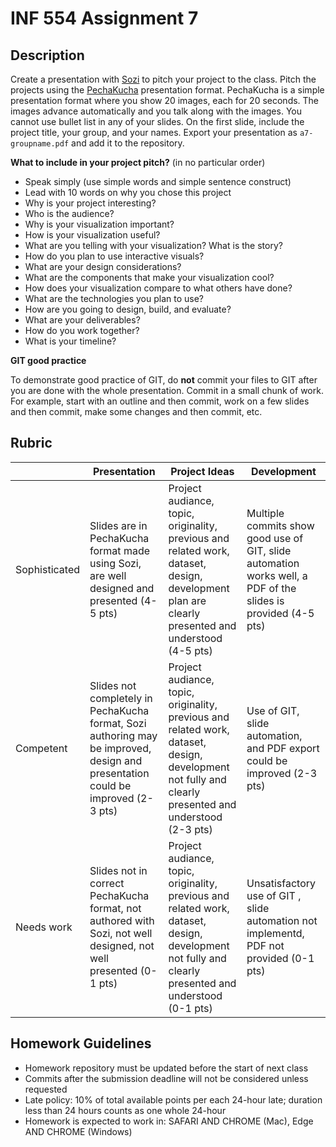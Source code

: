# INF 554 Assignment 7

## Description 
Create a presentation with [Sozi](http://sozi.baierouge.fr) to pitch your project to the class. Pitch the projects using the [PechaKucha](http://www.pechakucha.org) presentation format. PechaKucha is a simple presentation format where you show 20 images, each for 20 seconds. The images advance automatically and you talk along with the images. You cannot use bullet list in any of your slides. On the first slide, include the project title, your group, and your names. Export your presentation as `a7-groupname.pdf` and add it to the repository.

__What to include in your project pitch?__ (in no particular order)

- Speak simply (use simple words and simple sentence construct)
- Lead with 10 words on why you chose this project
- Why is your project interesting?
- Who is the audience?
- Why is your visualization important?
- How is your visualization useful?
- What are you telling with your visualization? What is the story?
- How do you plan to use interactive visuals?
- What are your design considerations?
- What are the components that make your visualization cool?
- How does your visualization compare to what others have done?
- What are the technologies you plan to use?
- How are you going to design, build, and evaluate?
- What are your deliverables?
- How do you work together?
- What is your timeline?

__GIT good practice__

To demonstrate good practice of GIT, do **not** commit your files to GIT after you are done with the whole presentation. Commit in a small chunk of work. For example, start with an outline and then commit, work on a few slides and then commit, make some changes and then commit, etc.

## Rubric

| 	            | Presentation | Project Ideas | Development |
| ------------- | ------------ | ------------- | ----------- |
| Sophisticated	| Slides are in PechaKucha format made using Sozi, are well designed and presented (4-5 pts)| Project audiance, topic, originality, previous and related work, dataset, design, development plan are clearly presented and understood (4-5 pts) | Multiple commits show good use of GIT, slide automation works well, a PDF of the slides is provided (4-5 pts) |
| Competent	    | Slides not completely in PechaKucha format, Sozi authoring may be improved, design and presentation could be improved (2-3 pts) | Project audiance, topic, originality, previous and related work, dataset, design, development not fully and clearly presented and understood (2-3 pts) | Use of GIT, slide automation, and PDF export could be improved (2-3 pts) |
| Needs work	  | Slides not in correct PechaKucha format, not authored with Sozi, not well designed, not well presented (0-1 pts) | Project audiance, topic, originality, previous and related work, dataset, design, development not fully and clearly presented and understood (0-1 pts) | Unsatisfactory use of GIT , slide automation not implementd, PDF not provided (0-1 pts) |

## Homework Guidelines
- Homework repository must be updated before the start of next class
- Commits after the submission deadline will not be considered unless requested
- Late policy: 10% of total available points per each 24-hour late; duration less than 24 hours counts as one whole 24-hour
- Homework is expected to work in: SAFARI AND CHROME (Mac), Edge AND CHROME (Windows)

